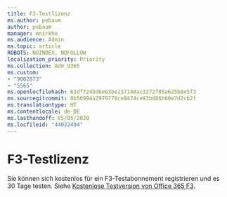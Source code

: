 ```yaml
---
title: F3-Testlizenz
ms.author: pebaum
author: pebaum
manager: mnirkhe
ms.audience: Admin
ms.topic: article
ROBOTS: NOINDEX, NOFOLLOW
localization_priority: Priority
ms.collection: Adm_O365
ms.custom:
- "9002873"
- "5565"
ms.openlocfilehash: 63df724bd6e63be237140ac3272f85a625b8e5f3
ms.sourcegitcommit: 8b50994a2979778ce8474ce83bd86b60e7d2cb2f
ms.translationtype: HT
ms.contentlocale: de-DE
ms.lasthandoff: 05/05/2020
ms.locfileid: "44022494"
---
```

# <a name="f3-trail-license"></a>F3-Testlizenz

Sie können sich kostenlos für ein F3-Testabonnement registrieren und es 30 Tage testen. Siehe [Kostenlose Testversion von Office 365 F3](https://go.microsoft.com/fwlink/p/?LinkID=848845&clcid=0x409&culture=en-us&country=US).

